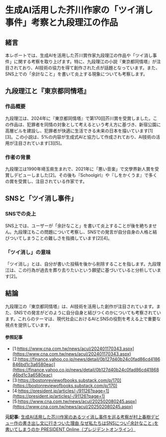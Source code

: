 # 生成AI活用した芥川作家の「ツイ消し事件」考察と九段理江の作品

## 緒言

本レポートでは、生成AIを活用した芥川賞作家九段理江の作品や「ツイ消し事件」に関する考察を取り上げます。特に、九段理江の小説『東京都同情塔』が注目されており、AI技術の協力を得て創作された点が話題となっています。また、SNS上での「余計なこと」を書いて炎上する現象についても考察します。

## 九段理江と『東京都同情塔』

### 作品概要

九段理江は、2024年に『東京都同情塔』で第170回芥川賞を受賞しました。この作品は、犯罪者を同情の対象として考えるという考え方に基づき、新宿公園に高層ビルを建設し、犯罪者が快適に生活できる未来の日本を描いています[1][3]。この小説は、5%の内容が生成式AIと協力して作成されており、AI技術の活用が注目されています[3][5]。

### 作者の背景

九段理江は1990年埼玉県生まれで、2021年に「悪い音楽」で文學界新人賞を受賞しデビューしました[2]。その後も『Schoolgirl』や『しをかくうま』で多くの賞を受賞し、注目されている作家です。

## SNSと「ツイ消し事件」

### SNSでの炎上

SNS上では、ユーザーが「余計なこと」を書いて炎上することが後を絶ちません。九段理江もこの問題について考察し、SNSでの発言が自分自身の人格と結びついてしまうことの難しさを指摘しています[2][4]。

### 「ツイ消し」の意味

「ツイ消し」とは、自分が書いた投稿を後から削除することを指します。九段理江は、この行為が過去を葬り去りたいという願望に基づいていると分析しています[2]。

## 結論

九段理江の『東京都同情塔』は、AI技術を活用した創作が注目されています。また、SNSでの発言がどのように自分自身と結びつくのかについても考察されています。これらのテーマは、現代社会におけるAIとSNSの役割を考える上で重要な視点を提供しています。

#### 参照記事
- [1:https://www.cna.com.tw/news/acul/202401170343.aspx](https://www.cna.com.tw/news/acul/202401170343.aspx)
- [2:https://finance.yahoo.co.jp/news/detail/0b127d40b24c0fad86cd4186846bd1c3a6580eac](https://finance.yahoo.co.jp/news/detail/0b127d40b24c0fad86cd4186846bd1c3a6580eac)
- [3:https://bostonreviewofbooks.substack.com/p/170](https://bostonreviewofbooks.substack.com/p/170)
- [4:https://president.jp/articles/-/91126?page=1](https://president.jp/articles/-/91126?page=1)
- [5:https://www.cna.com.tw/news/acul/202502080245.aspx](https://www.cna.com.tw/news/acul/202502080245.aspx)


**元記事:** [生成AI活用した芥川作家のあるツイ消し事件を巡る考察が村上春樹デビュー作の書き出し文に行きついた理由 なぜ私たちはSNSについ｢余計なこと｣を書いてしまうのか PRESIDENT Online（プレジデントオンライン）](https://president.jp/articles/-/91126?page=1)